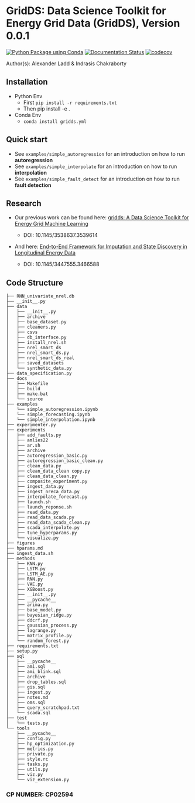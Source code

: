 # GridDS: Data Science Toolkit for Energy Grid Data (GridDS), Version 0.0.1

[![Python Package using Conda](https://github.com/LLNL/gridds/actions/workflows/python-package-conda.yml/badge.svg)](https://github.com/LLNL/gridds/actions/workflows/python-package-conda.yml) 
[![Documentation Status](https://readthedocs.org/projects/gridds/badge/?version=latest)](https://gridds.readthedocs.io/en/latest/?badge=latest)
[![codecov](https://codecov.io/gh/LLNL/gridds/branch/public_091422/graph/badge.svg?token=912YRWCMVZ)](https://codecov.io/gh/LLNL/gridds)

Author(s): Alexander Ladd & Indrasis Chakraborty


## Installation
- Python Env
    - First  `pip install -r requirements.txt`
    - Then pip install -e .
- Conda Env
    - `conda install gridds.yml`
    

## Quick start
- See `examples/simple_autoregression` for an introduction on how to run **autoregression**
- See `examples/simple_interpolate` for an introduction on how to run **interpolation**
- See `examples/simple_fault_detect` for an introduction on how to run **fault detection**


## Research

- Our previous work can be found here: [gridds: A Data Science Toolkit for Energy Grid Machine
Learning](https://dl.acm.org/doi/abs/10.1145/3538637.3539614)
    - DOI: 10.1145/3538637.3539614

- And here: [End-to-End Framework for Imputation and State Discovery
in Longitudinal Energy Data](https://dl.acm.org/doi/pdf/10.1145/3447555.3466588)
    - DOI: 10.1145/3447555.3466588

## Code Structure

```
├── RNN_univariate_nrel.db
├── __init__.py
├── data
│   ├── __init__.py
│   ├── archive
│   ├── base_dataset.py
│   ├── cleaners.py
│   ├── csvs
│   ├── db_interface.py
│   ├── install_nrel.sh
│   ├── nrel_smart_ds
│   ├── nrel_smart_ds.py
│   ├── nrel_smart_ds_real
│   ├── saved_datasets
│   └── synthetic_data.py
├── data_specification.py
├── docs
│   ├── Makefile
│   ├── build
│   ├── make.bat
│   └── source
├── examples
│   └── simple_autoregression.ipynb
│   └── simple_forecasting.ipynb
│   └── simple_interpolation.ipynb
├── experimenter.py
├── experiments
│   ├── add_faults.py
│   ├── amlies22
│   ├── ar.sh
│   ├── archive
│   ├── autoregression_basic.py
│   ├── autoregression_basic_clean.py
│   ├── clean_data.py
│   ├── clean_data_clean copy.py
│   ├── clean_data_clean.py
│   ├── composite_experiment.py
│   ├── ingest_data.py
│   ├── ingest_nreca_data.py
│   ├── interpolate_forecast.py
│   ├── launch.sh
│   ├── launch_reponse.sh
│   ├── read_data.py
│   ├── read_data_scada.py
│   ├── read_data_scada_clean.py
│   ├── scada_interpolate.py
│   ├── tune_hyperparams.py
│   └── visualize.py
├── figures
├── hparams.md
├── ingest_data.sh
├── methods
│   ├── KNN.py
│   ├── LSTM.py
│   ├── LSTM_AE.py
│   ├── RNN.py
│   ├── VAE.py
│   ├── XGBoost.py
│   ├── __init__.py
│   ├── __pycache__
│   ├── arima.py
│   ├── base_model.py
│   ├── bayesian_ridge.py
│   ├── ddcrf.py
│   ├── gaussian_process.py
│   ├── lagrange.py
│   ├── matrix_profile.py
│   └── random_forest.py
├── requirements.txt
├── setup.py
├── sql
│   ├── __pycache__
│   ├── ami.sql
│   ├── ami_blink.sql
│   ├── archive
│   ├── drop_tables.sql
│   ├── gis.sql
│   ├── ingest.py
│   ├── notes.md
│   ├── oms.sql
│   ├── query_scratchpad.txt
│   └── scada.sql
├── test
│   └── tests.py
└── tools
    ├── __pycache__
    ├── config.py
    ├── hp_optimization.py
    ├── metrics.py
    ├── private.py
    ├── style.rc
    ├── tasks.py
    ├── utils.py
    ├── viz.py
    └── viz_extension.py

```



### CP NUMBER: CP02594
